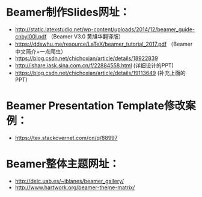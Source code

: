 # Beamer制作Slides网址：
- http://static.latexstudio.net/wp-content/uploads/2014/12/beamer_guide-cnbyl00l.pdf （Beamer V3.0 黄旭华翻译版）
- https://ddswhu.me/resource/LaTeX/beamer_tutorial_2017.pdf （Beamer中文简介+一点爬虫）
- https://blog.csdn.net/chichoxian/article/details/18922839
- http://ishare.iask.sina.com.cn/f/22884558.html (详细设计的PPT)
- https://blog.csdn.net/chichoxian/article/details/19113649 (补充上面的PPT)
# Beamer Presentation Template修改案例：
- https://tex.stackovernet.com/cn/q/88997
# Beamer整体主题网址：
- http://deic.uab.es/~iblanes/beamer_gallery/
- http://www.hartwork.org/beamer-theme-matrix/
